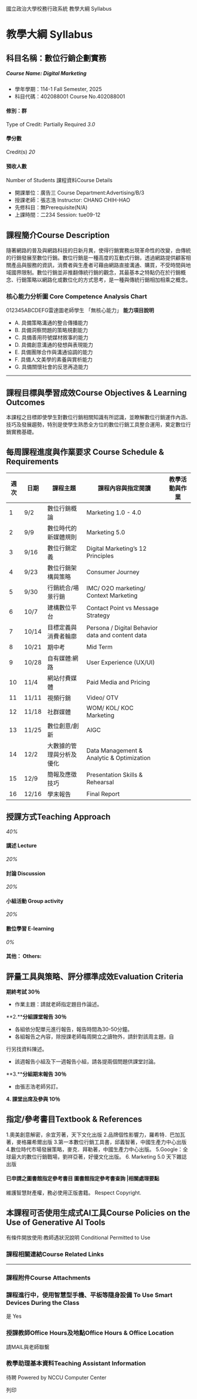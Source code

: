 國立政治大學校務行政系統 教學大綱 Syllabus
# 教學大綱 Syllabus
##  科目名稱：數位行銷企劃實務
#####  Course Name: Digital Marketing
  * 學年學期：114-1 Fall Semester, 2025 
  * 科目代碼：402088001 Course No.402088001


#### 修別：群
Type of Credit: Partially Required 
_3.0_
#### 學分數
Credit(s)
_20_
#### 預收人數
Number of Students
課程資料Course Details
  * 開課單位：廣告三 Course Department:Advertising/B/3 
  * 授課老師：張志浩 Instructor: CHANG CHIH-HAO 
  * 先修科目：無Prerequisite(N/A)
  * 上課時間：二234 Session: tue09-12 


##  課程簡介Course Description
隨著網路的普及與網路科技的日新月異，使得行銷實務出現革命性的改變，由傳統的行銷發展至數位行銷。數位行銷是一種高度的互動式行銷，透過網路提供顧客相關產品與服務的資訊，消費者與生產者可藉由網路直接溝通、購買，不受時間與地域國界限制。數位行銷並非推翻傳統行銷的觀念，其最基本之特點仍在於行銷概念、行銷策略以網路化或數位化的方式思考，是一種與傳統行銷相加相乘之概念。
###  核心能力分析圖 Core Competence Analysis Chart
012345ABCDEFG雷達圖老師學生
「無核心能力」 
**能力項目說明**
  * A. 具備策略溝通的整合傳播能力
  * B. 具備洞察問題的策略規劃能力
  * C. 具備善用符號媒材敘事的能力
  * D. 具備創意溝通的發想與表現能力
  * E. 具備團隊合作與溝通協調的能力
  * F. 具備人文美學的素養與賞析能力
  * G. 具備關懷社會的反思再造能力


* * *
##  課程目標與學習成效Course Objectives & Learning Outcomes 
本課程之目標即使學生對數位行銷相關知識有所認識，並瞭解數位行銷運作內涵、技巧及發展趨勢，特別是使學生熟悉全方位的數位行銷工具整合運用，奠定數位行銷實務基礎。
##  每周課程進度與作業要求 Course Schedule & Requirements
**週次** |  **日期** |  **課程主題** |  **課程內容與指定閱讀** |  **教學活動與作業**  
---|---|---|---|---  
1 |  9/2 |  數位行銷概論 |  Marketing 1.0 - 4.0 |   
2 |  9/9 |  數位時代的新媒體規則 |  Marketing 5.0 |   
3 |  9/16 |  數位行銷定義 |  Digital Marketing’s 12 Principles |   
4 |  9/23 |  數位行銷架構與策略 |  Consumer Journey |   
5 |  9/30 |  行銷統合/場景行銷 |  IMC/ O2O marketing/ Context Marketing |   
6 |  10/7 |  建構數位平台 |  Contact Point vs Message Strategy |   
7 |  10/14 |  目標定義與消費者輪廓 |  Persona / Digital Behavior data and content data |   
8 |  10/21 |  期中考 |  Mid Term |   
9 |  10/28 |  自有媒體:網路 |  User Experience (UX/UI) |   
10 |  11/4 |  網站付費媒體 |  Paid Media and Pricing |   
11 |  11/11 |  視頻行銷 |  Video/ OTV |   
12 |  11/18 |  社群媒體 |  WOM/ KOL/ KOC Marketing |   
13 |  11/25 |  數位創意/創新 |  AIGC |   
14 |  12/2 |  大數據的管理與分析及優化 |  Data Management & Analytic & Optimization |   
15 |  12/9 |  簡報及應徵技巧 |  Presentation Skills & Rehearsal |   
16 |  12/16 |  學末報告 |  Final Report |   
##  授課方式Teaching Approach
_40%_
####  講述 Lecture
_20%_
####  討論 Discussion
_20%_
####  小組活動 Group activity
_20%_
####  數位學習 E-learning
_0%_
####  其他： Others:
##  評量工具與策略、評分標準成效Evaluation Criteria
**期終考試 30％**
  * 作業主題：請就老師指定題目作論述。


**2.****分組課堂報告 30％**
  * 各組依分配單元進行報告，報告時間為30-50分鐘。
  * 各組報告之內容，除授課老師每周開立之讀物外，請針對該周主題，自 


行另找資料陳述。
  * 該週報告小組及下一週報告小組，請各提兩個問題供課堂討論。


**3.****分組期末報告 30％**
  * 由張志浩老師另訂。


**4. 課堂出席及參與 10％**
##  指定/參考書目Textbook & References
1.奧美創意解密，余宜芳著，天下文化出版
2.品牌個性影響力，羅希特．巴加瓦著，麥格羅希爾出版
3.第一本數位行銷工具書，邱義智著，中國生產力中心出版
4.數位時代市場發展策略，麥克．拜勒著，中國生產力中心出版。
5.Google：全球最大的數位行銷戰場，劉祥亞著，好優文化出版。
6. Marketing 5.0 天下雜誌出版
####  已申請之圖書館指定參考書目  圖書館指定參考書查詢 |相關處理要點
維護智慧財產權，務必使用正版書籍。 Respect Copyright.
##  本課程可否使用生成式AI工具Course Policies on the Use of Generative AI Tools
有條件開放使用:教師遇狀況說明 Conditional Permitted to Use 
###  課程相關連結Course Related Links
* * *
###  課程附件Course Attachments
###  課程進行中，使用智慧型手機、平板等隨身設備 To Use Smart Devices During the Class
是  Yes
###  授課教師Office Hours及地點Office Hours & Office Location
請MAIL與老師聯繫
###  教學助理基本資料Teaching Assistant Information
待聘
Powered by NCCU Computer Center
  
列印
